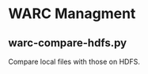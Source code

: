 WARC Managment
==============


warc-compare-hdfs.py
--------------------

Compare local files with those on HDFS.



